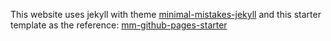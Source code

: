 This website uses jekyll with theme [minimal-mistakes-jekyll](https://mmistakes.github.io/minimal-mistakes/docs/quick-start-guide/#installing-the-theme)
and this starter template as the reference: [mm-github-pages-starter](https://github.com/mmistakes/mm-github-pages-starter)
